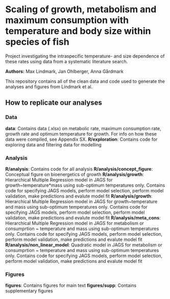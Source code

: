 # Scaling of growth, metabolism and maximum consumption with temperature and body size within species of fish
Project investigating the intraspecific temperature- and size dependence of these rates using data from a systematic literature search.

**Authors:** Max Lindmark, Jan Ohlberger, Anna Gårdmark

This repository contains all of the clean data and code used to generate the analyses and figures from Lindmark et al. 

## How to replicate our analyses

### Data
**data**: Contains data (.xlsx) on metabolic rate, maximum consumption rate, growth rate and optimum temperature for growth. For info on how these data were compiled, see Appendix SX.
**R/exploration**: Contains code for exploring data and filtering data for modelling

### Analysis
**R/analysis**: Contains code for all analysis
**R/analysis/concept_figure**: Conceptual figure on bioenergetics of growth
**R/analysis/growth**: Hierarchical Multiple Regression model in JAGS for growth~temperature*mass using sub-optimum temperatures only. Contains code for specifying JAGS models, perform model selection, perform model validation, make predictions and evalute model fit
**R/analysis/growth**: Hierarchical Multiple Regression model in JAGS for growth~temperature and mass using sub-optimum temperatures only. Contains code for specifying JAGS models, perform model selection, perform model validation, make predictions and evalute model fit
**R/analysis/meta_cons**: Hierarchical Multiple Regression model in JAGS for metabolism or consumprtion ~ temperature and mass using sub-optimum temperatures only. Contains code for specifying JAGS models, perform model selection, perform model validation, make predictions and evalute model fit
**R/analysis/non_linear_model**: Quadratic model in JAGS for metabolism or consumprtion ~ temperature and mass using sub-optimum temperatures only. Contains code for specifying JAGS models, perform model selection, perform model validation, make predictions and evalute model fit

### Figures
**figures**: Contains figures for main text
**figures/supp**: Contains supplementary figures
